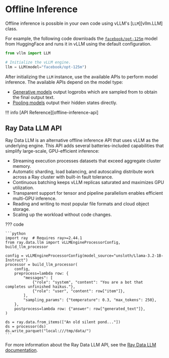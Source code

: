 # Offline Inference

Offline inference is possible in your own code using vLLM's [`LLM`][vllm.LLM] class.

For example, the following code downloads the [`facebook/opt-125m`](https://huggingface.co/facebook/opt-125m) model from HuggingFace
and runs it in vLLM using the default configuration.

```python
from vllm import LLM

# Initialize the vLLM engine.
llm = LLM(model="facebook/opt-125m")
```

After initializing the `LLM` instance, use the available APIs to perform model inference.
The available APIs depend on the model type:

- [Generative models](../models/generative_models.md) output logprobs which are sampled from to obtain the final output text.
- [Pooling models](../models/pooling_models.md) output their hidden states directly.

!!! info
    [API Reference][offline-inference-api]

## Ray Data LLM API

Ray Data LLM is an alternative offline inference API that uses vLLM as the underlying engine.
This API adds several batteries-included capabilities that simplify large-scale, GPU-efficient inference:

- Streaming execution processes datasets that exceed aggregate cluster memory.
- Automatic sharding, load balancing, and autoscaling distribute work across a Ray cluster with built-in fault tolerance.
- Continuous batching keeps vLLM replicas saturated and maximizes GPU utilization.
- Transparent support for tensor and pipeline parallelism enables efficient multi-GPU inference.
- Reading and writing to most popular file formats and cloud object storage.
- Scaling up the workload without code changes.

??? code

    ```python
    import ray  # Requires ray>=2.44.1
    from ray.data.llm import vLLMEngineProcessorConfig, build_llm_processor

    config = vLLMEngineProcessorConfig(model_source="unsloth/Llama-3.2-1B-Instruct")
    processor = build_llm_processor(
        config,
        preprocess=lambda row: {
            "messages": [
                {"role": "system", "content": "You are a bot that completes unfinished haikus."},
                {"role": "user", "content": row["item"]},
            ],
            "sampling_params": {"temperature": 0.3, "max_tokens": 250},
        },
        postprocess=lambda row: {"answer": row["generated_text"]},
    )

    ds = ray.data.from_items(["An old silent pond..."])
    ds = processor(ds)
    ds.write_parquet("local:///tmp/data/")
    ```

For more information about the Ray Data LLM API, see the [Ray Data LLM documentation](https://docs.ray.io/en/latest/data/working-with-llms.html).
